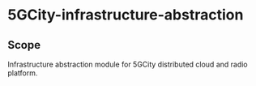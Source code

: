 # 5GCity-infrastructure-abstraction

## Scope

Infrastructure abstraction module for
5GCity distributed cloud and radio platform.
